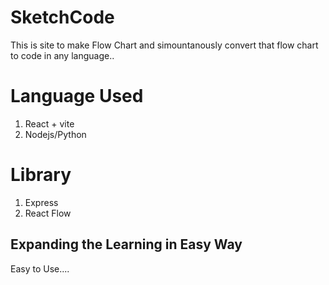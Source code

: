 # SketchCode

This is  site to make Flow Chart and simountanously convert that flow chart to code in any language..

# Language Used

1. React + vite
2. Nodejs/Python

# Library

1. Express
2. React Flow 

## Expanding the Learning in Easy Way

Easy to Use....